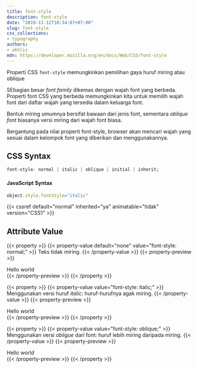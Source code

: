 ```yaml
---
title: font-style
description: font-style
date: "2019-11-12T10:34:07+07:00"
slug: font-style
css_collections:
- typography
authors:
- akhlis
mdn: https://developer.mozilla.org/en/docs/Web/CSS/font-style
---
```


Properti CSS `font-style` memungkinkan pemilihan gaya huruf miring atau oblique

SEbagian besar _font family_ dikemas dengan wajah font yang berbeda. Properti font CSS yang berbeda memungkinkan kita
untuk memilih wajah font dari daftar wajah yang tersedia dalam keluarga font.

Bentuk miring umumnya bersifat bawaan dari jenis font, sementara _oblique font_ biasanya versi miring dari wajah font
biasa.

Bergantung pada nilai properti font-style, browser akan mencari wajah yang sesuai dalam kelompok font yang diberikan dan
menggunakannya.

## CSS Syntax
```css
font-style: normal | italic | oblique | initial | inherit;
```

#### JavaScript Syntax
```js
object.style.fontStyle="italic"
```

{{< cssref default="normal" inherited="ya" animatable="tidak" version="CSS1" >}}

## Attribute Value

{{< property >}}
{{< property-value default="none" value="font-style: normal;" >}}
Teks tidak miring.
{{< /property-value >}}
{{< property-preview >}}
<div class="property__example font-style not-italic p-4" id="font-style-normal">Hello world</div>
{{< /property-preview >}}
{{< /property >}}

{{< property >}}
{{< property-value value="font-style: italic;" >}}
Menggunakan versi huruf _italic_: huruf-hurufnya agak miring.
{{< /property-value >}}
{{< property-preview >}}
<div class="property__example font-style italic p-4" id="font-style-italic">Hello world</div>
{{< /property-preview >}}
{{< /property >}}

{{< property >}}
{{< property-value value="font-style: oblique;" >}}
Menggunakan versi _obligue_ dari font: huruf lebih miring daripada miring.
{{< /property-value >}}
{{< property-preview >}}
<div class="property__example font-style italic p-4" id="font-style-oblique">Hello world</div>
{{< /property-preview >}}
{{< /property >}}